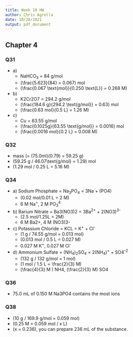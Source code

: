 ```yaml
---
title: Week 10 HW
author: Chris Agrella
date: 10/20/2021
output: pdf_document
---
```


## Chapter 4

### Q31

- a)
  - NaHCO<sub>3</sub> = 84 g/mol
  - \(\frac{5.623}{84} = 0.067\) mol
  - \(\frac{0.067 \text{mol}}{0.250 \text{L}} = 0.268 M\)
- b)
  - K2Cr2O7 = 294.2 g/mol
  - \(\frac{184.6 g}{294.2 \text{g/mol}} = 0.63\) mol
  - \(\frac{0.63 mol}{0.5 L} = 1.26 M\)
- c)
  - Cu = 63.55 g/mol
  - \(\frac{0.1025g}{63.55 \text{g/mol}} = 0.0016\) mol
  - \(\frac{0.0016 mol}{0.2 L} = 0.008 M\)

### Q32

- mass \(= (75.0ml)(0.79) = 59.25 g\)
- \(59.25 g / 46.07\text{g/mol} = 1.29\) mol
- \(1.29 mol / 0.25 L = 5.16 M\)

### Q34

- a) Sodium Phosphate = Na<sub>3</sub>PO<sub>4</sub> = 3Na + (PO4)
  - \(0.02 mol/0.01 L = 2 M\)
  - 6 M Na<sup>+</sup>, 2 M PO<sub>3</sub><sup>4</sup>
- b) Barium Nitrate = Ba3(NO3)2 = 3Ba<sup>2+</sup> + 2(NO3)<sup>3-</sup>
  - \(2.5 mol/1.25L = 2M\)
  - 6 M Ba2+, 4 M (NO3)3-
- c) Potassium Chloride = KCL = K<sup>+</sup> + Cl<sup>-</sup>
  - \(1 g / 74.55 g/mol = 0.013 mol\)
  - \(0.013 mol / 0.5 L = 0.027 M\)
  - 0.027 M K<sup>+</sup>, 0.027 M Cl<sup>-</sup>
- d) Ammonium Sulfate = (NH<sub>4</sub>)<sub>2</sub>SO<sub>4</sub> = 2(NH<sub>4</sub>)<sup>+</sup> + SO4<sup>-2</sup>
  - \(132 g / 132 g/mol = 1 mol\)
  - \(1 mol / 1.5 L = \frac{2}{3} M\)
  - \(\frac{4}{3} M \) NH4, \(\frac{2}{3} M\) SO4

### Q36

- 75.0 mL of 0.150 M Na3PO4 contains the most ions

### Q38

- \(10 g / 169.9 g/mol = 0.059 mol\)
- \(0.25 M = 0.059 mol / x L\)
- \(x = 0.236\), you can prepare 236 mL of the substance.
